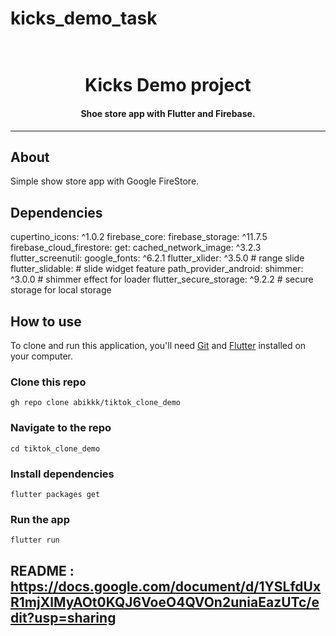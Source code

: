 # kicks_demo_task

<h1 align="center">
    <br>
    Kicks Demo project
</h1>

<h4 align="center">
 Shoe store app with Flutter and Firebase.
</h4>
<hr>

## About

Simple show store app with Google FireStore.

## Dependencies<br/>
  cupertino_icons: ^1.0.2
  firebase_core:
  firebase_storage: ^11.7.5
  firebase_cloud_firestore:
  get:
  cached_network_image: ^3.2.3
  flutter_screenutil:
  google_fonts: ^6.2.1
  flutter_xlider: ^3.5.0 # range slide
  flutter_slidable: # slide widget feature
  path_provider_android:
  shimmer: ^3.0.0 # shimmer effect for loader
  flutter_secure_storage: ^9.2.2 # secure storage for local storage

## How to use

To clone and run this application, you'll need [Git](https://git-scm.com/downloads)
and [Flutter](https://flutter.dev/docs/get-started/install) installed on your computer.

### Clone this repo

```
gh repo clone abikkk/tiktok_clone_demo
```

### Navigate to the repo

```
cd tiktok_clone_demo
```

### Install dependencies

```
flutter packages get
```

### Run the app

```
flutter run
```

## README : https://docs.google.com/document/d/1YSLfdUxR1mjXlMyAOt0KQJ6VoeO4QVOn2uniaEazUTc/edit?usp=sharing